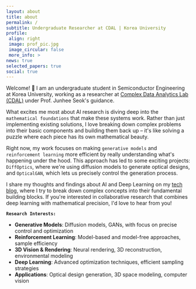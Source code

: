 ```yaml
---
layout: about
title: about
permalink: /
subtitle: Undergraduate Researcher at CDAL | Korea University 
profile:
 align: right
 image: prof_pic.jpg
 image_circular: false
 more_info: >
news: true
selected_papers: true
social: true
---
```


Welcome! :wave: I am an undergraduate student in Semiconductor Engineering at Korea University, working as a researcher at [Complex Data Analytics Lab (CDAL)](https://sites.google.com/view/ku-cdal) under Prof. Junhee Seok's guidance.

What excites me most about AI research is diving deep into the `mathematical foundations` that make these systems work. Rather than just implementing existing solutions, I love breaking down complex problems into their basic components and building them back up – it's like solving a puzzle where each piece has its own mathematical beauty.

Right now, my work focuses on making `generative models` and `reinforcement learning` more efficient by really understanding what's happening under the hood. This approach has led to some exciting projects: `DiffOptics`, where we're using diffusion models to generate optical designs, and `OpticalGAN`, which lets us precisely control the generation process.

I share my thoughts and findings about AI and Deep Learning on my [tech blog](https://www.jaewon.work/blog), where I try to break down complex concepts into their fundamental building blocks. If you're interested in collaborative research that combines deep learning with mathematical precision, I'd love to hear from you!

**`Research Interests:`**
* **Generative Models**: Diffusion models, GANs, with focus on precise control and optimization
* **Reinforcement Learning**: Model-based and model-free approaches, sample efficiency
* **3D Vision & Rendering**: Neural rendering, 3D reconstruction, environmental modeling
* **Deep Learning**: Advanced optimization techniques, efficient sampling strategies
* **Applications**: Optical design generation, 3D space modeling, computer vision
